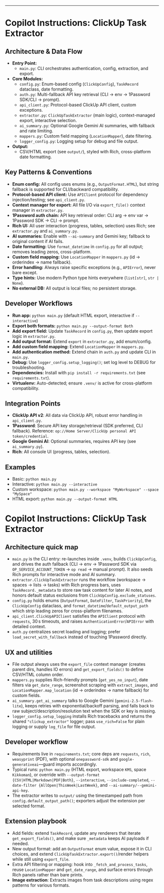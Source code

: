 ---
# Copilot Instructions: ClickUp Task Extractor

## Architecture & Data Flow

- **Entry Point:**
  - `main.py`: CLI orchestrates authentication, config, extraction, and export.
- **Core Modules:**
  - `config.py`: Enum-based config (`ClickUpConfig`), `TaskRecord` dataclass, date formatting.
  - `auth.py`: Multi-fallback API key retrieval (CLI → env → 1Password SDK/CLI → prompt).
  - `api_client.py`: Protocol-based ClickUp API client, custom exceptions.
  - `extractor.py`: `ClickUpTaskExtractor` (main logic), context-managed export, interactive selection.
  - `ai_summary.py`: Optional Google Gemini AI summaries, with fallback and rate limiting.
  - `mappers.py`: Custom field mapping (`LocationMapper`), date filtering.
  - `logger_config.py`: Logging setup for debug and file output.
- **Output:**
  - CSV/HTML export (see `output/`), styled with Rich, cross-platform date formatting.

## Key Patterns & Conventions

- **Enum config:** All config uses enums (e.g., `OutputFormat.HTML`), but string fallback is supported for CLI/backward compatibility.
- **Protocol-based API client:** Use `APIClient` protocol for dependency injection/testing; see `api_client.py`.
- **Context manager for export:** All file I/O via `export_file()` context manager in `extractor.py`.
- **1Password auth chain:** API key retrieval order: CLI arg → env var → 1Password SDK → CLI → prompt.
- **Rich UI:** All user interaction (progress, tables, selection) uses Rich; see `extractor.py` and `ai_summary.py`.
- **AI summaries:** Enable with `--ai-summary` and Gemini key; fallback to original content if AI fails.
- **Date formatting:** Use `format_datetime` in `config.py` for all output; removes leading zeros, cross-platform.
- **Custom field mapping:** Use `LocationMapper` in `mappers.py` (id → orderindex → name fallback).
- **Error handling:** Always raise specific exceptions (e.g., `APIError`), never bare except.
- **Type hints:** Use modern Python type hints everywhere (`list[str]`, `str | None`).
- **No external DB:** All output is local files; no persistent storage.

## Developer Workflows

- **Run app:** `python main.py` (default HTML export, interactive if `--interactive`)
- **Export both formats:** `python main.py --output-format Both`
- **Add export field:** Update `TaskRecord` in `config.py`, then update export logic in `extractor.py`.
- **Add output format:** Extend `export` in `extractor.py`, add enum/config.
- **Add custom field mapping:** Extend `LocationMapper` in `mappers.py`.
- **Add authentication method:** Extend chain in `auth.py` and update CLI in `main.py`.
- **Debug:** Use `logger_config.setup_logging()`; set log level to DEBUG for troubleshooting.
- **Dependencies:** Install with `pip install -r requirements.txt` (see `requirements.txt`).
- **Virtualenv:** Auto-detected; ensure `.venv/` is active for cross-platform compatibility.

## Integration Points

- **ClickUp API v2**: All data via ClickUp API, robust error handling in `api_client.py`.
- **1Password**: Secure API key storage/retrieval (SDK preferred, CLI fallback). Reference: `op://Home Server/ClickUp personal API token/credential`.
- **Google Gemini AI**: Optional summaries, requires API key (see `ai_summary.py`).
- **Rich**: All console UI (progress, tables, selection).

## Examples

- Basic: `python main.py`
- Interactive: `python main.py --interactive`
- Custom workspace: `python main.py --workspace "MyWorkspace" --space "MySpace"`
- HTML export: `python main.py --output-format HTML`
# Copilot Instructions: ClickUp Task Extractor

## Architecture quick map
- `main.py` is the CLI entry: re-launches inside `.venv`, builds `ClickUpConfig`, and drives the auth fallback (CLI → env → 1Password SDK via `OP_SERVICE_ACCOUNT_TOKEN` → `op read` → manual prompt). It also seeds Rich prompts for interactive mode and AI summary.
- `extractor.ClickUpTaskExtractor` runs the workflow (workspace → spaces → lists → tasks) with Rich progress bars, uses `TaskRecord._metadata` to store raw task content for later AI notes, and honors default status exclusions from `ClickUpConfig.exclude_statuses`.
- `config.py` holds enums (`OutputFormat`, `DateFilter`, `TaskPriority`), the `ClickUpConfig` dataclass, and `format_datetime`/`default_output_path` which strip leading zeros for cross-platform filenames.
- `api_client.ClickUpAPIClient` satisfies the `APIClient` protocol with `requests`, 30 s timeouts, and raises `AuthenticationError`/`APIError` with detailed context.
- `auth.py` centralizes secret loading and logging; prefer `load_secret_with_fallback` instead of touching 1Password directly.

## UX and utilities
- File output always uses the `export_file` context manager (creates parent dirs, handles IO errors) and `get_export_fields()` to define CSV/HTML column order.
- `mappers.py` supplies Rich-friendly prompts (`get_yes_no_input`), date filters via `get_date_range`, screenshot scraping with `extract_images`, and `LocationMapper.map_location` (id → orderindex → name fallback) for custom fields.
- `ai_summary.get_ai_summary` talks to Google Gemini (`gemini-2.5-flash-lite`), keeps retries with exponential/backoff parsing, and falls back to raw subject/description/resolution text when the SDK or key is missing.
- `logger_config.setup_logging` installs Rich tracebacks and returns the shared `"clickup_extractor"` logger; pass `use_rich=False` for plain logging or supply `log_file` for file output.

## Developer workflow
- Requirements live in `requirements.txt`; core deps are `requests`, `rich`, `weasyprint` (PDF), with optional `onepassword-sdk` and `google-generativeai`—guard imports accordingly.
- Typical runs: `python main.py` (HTML export, workspace `KMS`, space `Kikkoman`), or override with `--output-format {CSV|HTML|Markdown|PDF|Both}`, `--interactive`, `--include-completed`, `--date-filter {AllOpen|ThisWeek|LastWeek}`, and `--ai-summary/--gemini-api-key`.
- The extractor writes to `output/` using the timestamped path from `config.default_output_path()`; exporters adjust the extension per selected format.

## Extension playbook
- Add fields: extend `TaskRecord`, update any renderers that iterate `get_export_fields()`, and make sure `_metadata` keeps AI payloads if needed.
- New output format: add an `OutputFormat` enum value, expose it in CLI choices, and extend `ClickUpTaskExtractor.export()`/render helpers while still using `export_file`.
- Extra API filtering or mapping: hook into `_fetch_and_process_tasks`, reuse `LocationMapper` and `get_date_range`, and surface errors through Rich panels rather than bare prints.
- **Image extraction**: Extracts images from task descriptions using regex patterns for various formats.
